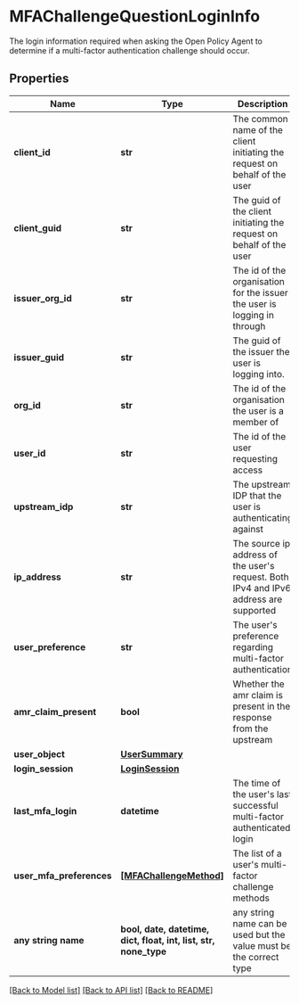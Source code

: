 # MFAChallengeQuestionLoginInfo

The login information required when asking the Open Policy Agent to determine if a multi-factor authentication challenge should occur.

## Properties
Name | Type | Description | Notes
------------ | ------------- | ------------- | -------------
**client_id** | **str** | The common name of the client initiating the request on behalf of the user | 
**client_guid** | **str** | The guid of the client initiating the request on behalf of the user | 
**issuer_org_id** | **str** | The id of the organisation for the issuer the user is logging in through | 
**issuer_guid** | **str** | The guid of the issuer the user is logging into. | 
**org_id** | **str** | The id of the organisation the user is a member of | 
**user_id** | **str** | The id of the user requesting access | 
**upstream_idp** | **str** | The upstream IDP that the user is authenticating against | 
**ip_address** | **str** | The source ip address of the user&#39;s request. Both IPv4 and IPv6 address are supported | 
**user_preference** | **str** | The user&#39;s preference regarding multi-factor authentication | defaults to "organisation_policy"
**amr_claim_present** | **bool** | Whether the amr claim is present in the response from the upstream | defaults to False
**user_object** | [**UserSummary**](UserSummary.md) |  | [optional] 
**login_session** | [**LoginSession**](LoginSession.md) |  | [optional] 
**last_mfa_login** | **datetime** | The time of the user&#39;s last successful multi-factor authenticated login | [optional] 
**user_mfa_preferences** | [**[MFAChallengeMethod]**](MFAChallengeMethod.md) | The list of a user&#39;s multi-factor challenge methods | [optional] 
**any string name** | **bool, date, datetime, dict, float, int, list, str, none_type** | any string name can be used but the value must be the correct type | [optional]

[[Back to Model list]](../README.md#documentation-for-models) [[Back to API list]](../README.md#documentation-for-api-endpoints) [[Back to README]](../README.md)


